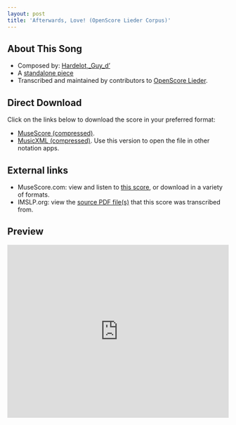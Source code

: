 ```yaml
---
layout: post
title: 'Afterwards, Love! (OpenScore Lieder Corpus)'
---
```


## About This Song

- Composed by: [Hardelot,_Guy_d’](https://fourscoreandmore.org/openscore/lieder/Hardelot,_Guy_d’)
- A [standalone piece](https://fourscoreandmore.org/openscore/lieder/Hardelot,_Guy_d’/_)
- Transcribed and maintained by contributors to [OpenScore Lieder].

[OpenScore Lieder]: https://musescore.com/openscore-lieder-corpus

## Direct Download

Click on the links below to download the score in your preferred format:
- [MuseScore (compressed)](https://github.com/openscore/lieder/blob/main/scores/Hardelot,_Guy_d’/_/Afterwards,_Love!/lc6627929.mscz?raw=true).
- [MusicXML (compressed)](https://github.com/openscore/lieder/blob/main/scores/Hardelot,_Guy_d’/_/Afterwards,_Love!/lc6627929.mxl?raw=true). Use this version to open the file in other notation apps.

## External links

- MuseScore.com: view and listen to [this score][MuseScore], or download in a variety of formats.
- IMSLP.org: view the [source PDF file(s)][IMSLP] that this score was transcribed from.

[MuseScore]: https://musescore.com/score/6627929
[IMSLP]: https://imslp.org/wiki/Special:ReverseLookup/558603

## Preview

<iframe width="100%" height="394" src="https://musescore.com/openscore-lieder-corpus/scores/6627929/embed" frameborder="0" allowfullscreen allow="autoplay; fullscreen"></iframe>
